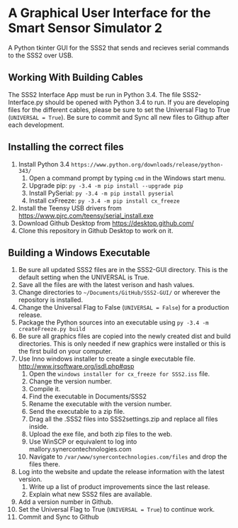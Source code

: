 # A Graphical User Interface for the Smart Sensor Simulator 2
A Python tkinter GUI for the SSS2 that sends and recieves serial commands to the SSS2 over USB.

## Working With Building Cables
The SSS2 Interface App must be run in Python 3.4. The file SSS2-Interface.py should be opened with Python 3.4 to run. If you are developing files for the different cables, please be sure to set the Universal Flag to True (```UNIVERSAL = True```).
Be sure to commit and Sync all new files to Githup after each development.

## Installing the correct files
1. Install Python 3.4 ```https://www.python.org/downloads/release/python-343/```
   1. Open a command prompt by typing `cmd` in the Windows start menu.
   2. Upgrade pip: ```py -3.4 -m pip install --upgrade pip```
   3. Install PySerial: ```py -3.4 -m pip install pyserial```
   4. Install cxFreeze: ```py -3.4 -m pip install cx_freeze```
2. Install the Teensy USB drivers from https://www.pjrc.com/teensy/serial_install.exe
3. Download Github Desktop from https://desktop.github.com/
4. Clone this repository in Github Desktop to work on it.

## Building a Windows Executable
1. Be sure all updated SSS2 files are in the SSS2-GUI directory. This is the default setting when the UNIVERSAL is True.
2. Save all the files are with the latest verison and hash values. 
3. Change directories to ```~/Documents/GitHub/SSS2-GUI/``` or wherever the repository is installed.
3. Change the Universal Flag to False (```UNIVERSAL = False```) for a production release.
4. Package the Python sources into an executable using ```py -3.4 -m createFreeze.py build```
6. Be sure all graphics files are copied into the newly created dist and build directories. This is only needed if new graphics were installed or this is the first build on your computer. 
7. Use Inno windows installer to create a single executable file. http://www.jrsoftware.org/isdl.php#qsp
   1. Open the `windows installer for cx_freeze for SSS2.iss` file.
   1. Change the version number.
   2. Compile it.
   3. Find the executable in Documents/SSS2
   4. Rename the executable with the version number.
   5. Send the executable to a zip file.
   6. Drag all the .SSS2 files into SSS2settings.zip and replace all files inside.
   7. Upload the exe file, and both zip files to the web.
     1. Use WinSCP or equivalent to log into mallory.synercontechnologies.com
     2. Navigate to `/var/www/synercontechnologies.com/files` and drop the files there.
7. Log into the website and update the release information with the latest version. 
   1. Write up a list of product improvements since the last release.
   2. Explain what new SSS2 files are available. 
8. Add a version number in Github.
8. Set the Universal Flag to True (```UNIVERSAL = True```) to continue work.
9. Commit and Sync to Github
